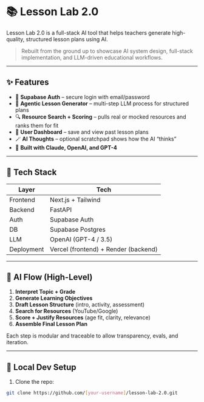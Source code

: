 # 📚 Lesson Lab 2.0

Lesson Lab 2.0 is a full-stack AI tool that helps teachers generate high-quality, structured lesson plans using AI.

> Rebuilt from the ground up to showcase AI system design, full-stack implementation, and LLM-driven educational workflows.

---

## ✨ Features

- 🔐 **Supabase Auth** – secure login with email/password
- 🧠 **Agentic Lesson Generator** – multi-step LLM process for structured plans
- 🔍 **Resource Search + Scoring** – pulls real or mocked resources and ranks them for fit
- 💾 **User Dashboard** – save and view past lesson plans
- 🪄 **AI Thoughts** – optional scratchpad shows how the AI “thinks”
- 🚀 **Built with Claude, OpenAI, and GPT-4**

---

## 🧱 Tech Stack

| Layer        | Tech                  |
|--------------|------------------------|
| Frontend     | Next.js + Tailwind     |
| Backend      | FastAPI                |
| Auth         | Supabase Auth          |
| DB           | Supabase Postgres      |
| LLM          | OpenAI (GPT-4 / 3.5)   |
| Deployment   | Vercel (frontend) + Render (backend)

---

## 🧠 AI Flow (High-Level)

1. **Interpret Topic + Grade**
2. **Generate Learning Objectives**
3. **Draft Lesson Structure** (intro, activity, assessment)
4. **Search for Resources** (YouTube/Google)
5. **Score + Justify Resources** (age fit, clarity, relevance)
6. **Assemble Final Lesson Plan**

Each step is modular and traceable to allow transparency, evals, and iteration.

---

## 🧪 Local Dev Setup

1. Clone the repo:
```bash
git clone https://github.com/[your-username]/lesson-lab-2.0.git
